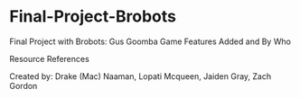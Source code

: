 # Final-Project-Brobots
Final Project with Brobots: Gus Goomba Game
Features Added and By Who

Resource References 

Created by: Drake (Mac) Naaman, Lopati Mcqueen, Jaiden Gray, Zach Gordon

